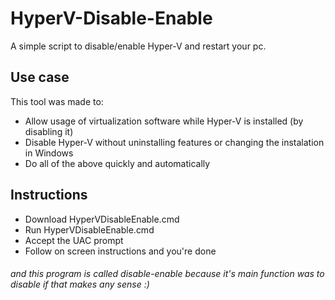 # HyperV-Disable-Enable
A simple script to disable/enable Hyper-V and restart your pc.

## Use case
This tool was made to:
- Allow usage of virtualization software while Hyper-V is installed (by disabling it)
- Disable Hyper-V without uninstalling features or changing the instalation in Windows
- Do all of the above quickly and automatically

## Instructions
- Download HyperVDisableEnable.cmd
- Run HyperVDisableEnable.cmd
- Accept the UAC prompt
- Follow on screen instructions and you're done

###### and this program is called disable-enable because it's main function was to disable if that makes any sense :) #
